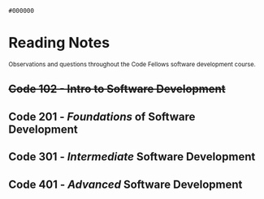 `#000000`
# Reading Notes
<sub>Observations and questions throughout the Code Fellows software development course.</sub>

## ~~Code 102 - Intro to Software Development~~

## Code 201 - *Foundations* of Software Development

## Code 301 - *Intermediate* Software Development

## Code 401 - *Advanced* Software Development
